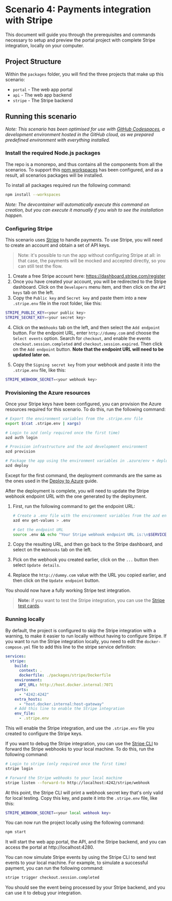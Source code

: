 # Scenario 4: Payments integration with Stripe

This document will guide you through the prerequisites and commands necessary to setup and preview the portal project with complete Stripe integration, locally on your computer.

## Project Structure

Within the `packages` folder, you will find the three projects that make up this scenario:

- `portal` - The web app portal
- `api` - The web app backend
- `stripe` - The Stripe backend

## Running this scenario

_Note: This scenario has been optimised for use with [GitHub Codespaces](https://github.com/features/codespaces), a development environment hosted in the GitHub cloud, as we prepared predefined environment with everything installed._

### Install the required Node.js packages

The repo is a monorepo, and thus contains all the components from all the scenarios. To support this [npm workspaces](https://docs.npmjs.com/cli/using-npm/workspaces) has been configured, and as a result, all scenarios packages will be installed.

To install all packages required run the following command:

```bash
npm install --workspaces
```

_Note: The devcontainer will automatically execute this command on creation, but you can execute it manually if you wish to see the installation happen._

### Configuring Stripe

This scenario uses [Stripe](https://stripe.com) to handle payments. To use Stripe, you will need to create an account and obtain a set of API keys.

> Note: it's possible to run the app without configuring Stripe at all: in that case, the payments will be mocked and accepted directly, so you can still test the flow.

1. Create a free Stripe account here: https://dashboard.stripe.com/register
2. Once you have created your account, you will be redirected to the Stripe dashboard. Click on the `Developers` menu item, and then click on the `API keys` tab on the left.
3. Copy the `Public key` and `Secret key` and paste them into a new `.stripe.env` file in the root folder, like this:

```bash
STRIPE_PUBLIC_KEY=<your public key>
STRIPE_SECRET_KEY=<your secret key>
```

4. Click on the `Webhooks` tab on the left, and then select the `Add endpoint` button. For the endpoint URL, enter `http://dummy.com` and choose the `Select events` option. Search for `checkout`, and enable the events `checkout.session.completed` and `checkout.session.expired`. Then click on the `Add endpoint` button. **Note that the endpoint URL will need to be updated later on.**

5. Copy the `Signing secret key` from your webhook and paste it into the `.stripe.env` file, like this:

```bash
STRIPE_WEBHOOK_SECRET=<your webhook key>
```

### Provisioning the Azure resources

Once your Stripe keys have been configured, you can provision the Azure resources required for this scenario. To do this, run the following command:

```bash
# Export the environment variables from the .stripe.env file
export $(cat .stripe.env | xargs)

# Login to azd (only required once the first time)
azd auth login

# Provision infrastructure and the azd development environment
azd provision

# Package the app using the environment variables in .azure/env + deploy the code on Azure
azd deploy
```

Except for the first command, the deployment commands are the same as the ones used in the [Deploy to Azure](../README.md#deploy-to-azure) guide.

After the deployment is complete, you will need to update the Stripe webhook endpoint URL with the one generated by the deployment.

1. First, run the following command to get the endpoint URL:
    ```bash
    # Create a .env file with the environment variables from the azd environment
    azd env get-values > .env

    # Get the endpoint URL
    source .env && echo "Your Stripe webhook endpoint URL is:\n$SERVICE_STRIPE_URI/stripe-api/stripe/webhook"
    ```

2. Copy the resulting URL, and then go back to the Stripe dashboard, and select on the `Webhooks` tab on the left.
3. Pick on the webhook you created earlier, click on the `...` button then select `Update details`.
4. Replace the `http://dummy.com` value with the URL you copied earlier, and then click on the `Update endpoint` button.

You should now have a fully working Stripe test integration.

> **Note:** if you want to test the Stripe integration, you can use the [Stripe test cards](https://stripe.com/docs/testing#cards).

### Running locally

By default, the project is configured to skip the Stripe integration with a warning, to make it easier to run locally without having to configure Stripe.
If you want to run the Stripe integration locally, you need to edit the `docker-compose.yml` file to add this line to the stripe service definition:

```yaml
services:
  stripe:
    build:
      context: .
      dockerfile: ./packages/stripe/Dockerfile
    environment:
      API_URL: http://host.docker.internal:7071
    ports:
      - "4242:4242"
    extra_hosts:
      - "host.docker.internal:host-gateway"
    # Add this line to enable the Stripe integration
    env_file:
      - .stripe.env
```

This will enable the Stripe integration, and use the `.stripe.env` file you created to configure the Stripe keys.

If you want to debug the Stripe integration, you can use the [Stripe CLI](https://stripe.com/docs/stripe-cli) to forward the Stripe webhooks to your local machine. To do this, run the following command:

```bash
# Login to stripe (only required once the first time)
stripe login

# Forward the Stripe webhooks to your local machine
stripe listen --forward-to http://localhost:4242/stripe/webhook
```

At this point, the Stripe CLI will print a webhook secret key that's only valid for local testing.
Copy this key, and paste it into the `.stripe.env` file, like this:

```bash
STRIPE_WEBHOOK_SECRET=<your local webhook key>
```

You can now run the project locally using the following command:

```bash
npm start
```

It will start the web app portal, the API, and the Stripe backend, and you can access the portal at http://localhost:4280.

You can now simulate Stripe events by using the Stripe CLI to send test events to your local machine. For example, to simulate a successful payment, you can run the following command:

```bash
stripe trigger checkout.session.completed
```

You should see the event being processed by your Stripe backend, and you can use it to debug your integration.
